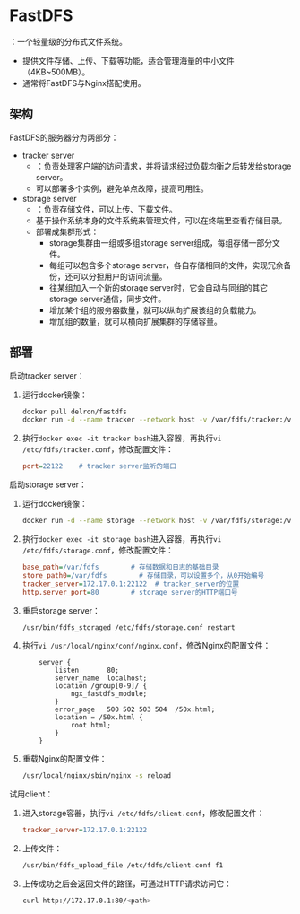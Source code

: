 # FastDFS

：一个轻量级的分布式文件系统。
- 提供文件存储、上传、下载等功能，适合管理海量的中小文件（4KB~500MB）。
- 通常将FastDFS与Nginx搭配使用。

## 架构

FastDFS的服务器分为两部分：
- tracker server
  - ：负责处理客户端的访问请求，并将请求经过负载均衡之后转发给storage server。
  - 可以部署多个实例，避免单点故障，提高可用性。
- storage server
  - ：负责存储文件，可以上传、下载文件。
  - 基于操作系统本身的文件系统来管理文件，可以在终端里查看存储目录。
  - 部署成集群形式：
    - storage集群由一组或多组storage server组成，每组存储一部分文件。
    - 每组可以包含多个storage server，各自存储相同的文件，实现冗余备份，还可以分担用户的访问流量。
    - 往某组加入一个新的storage server时，它会自动与同组的其它storage server通信，同步文件。
    - 增加某个组的服务器数量，就可以纵向扩展该组的负载能力。
    - 增加组的数量，就可以横向扩展集群的存储容量。

## 部署

启动tracker server：
1. 运行docker镜像：
    ```sh
    docker pull delron/fastdfs
    docker run -d --name tracker --network host -v /var/fdfs/tracker:/var/fdfs delron/fastdfs tracker
    ```
2. 执行`docker exec -it tracker bash`进入容器，再执行`vi /etc/fdfs/tracker.conf`，修改配置文件：
    ```ini
    port=22122    # tracker server监听的端口
    ```

启动storage server：
1. 运行docker镜像：
    ```sh
    docker run -d --name storage --network host -v /var/fdfs/storage:/var/fdfs -e TRACKER_SERVER=172.17.0.1:22122 delron/fastdfs storage
    ```
2. 执行`docker exec -it storage bash`进入容器，再执行`vi /etc/fdfs/storage.conf`，修改配置文件：
    ```ini
    base_path=/var/fdfs        # 存储数据和日志的基础目录
    store_path0=/var/fdfs        # 存储目录，可以设置多个，从0开始编号
    tracker_server=172.17.0.1:22122  # tracker_server的位置
    http.server_port=80        # storage server的HTTP端口号
    ```
3. 重启storage server：
    ```sh
    /usr/bin/fdfs_storaged /etc/fdfs/storage.conf restart
    ```
4. 执行`vi /usr/local/nginx/conf/nginx.conf`，修改Nginx的配置文件：
    ```
        server {
            listen       80;
            server_name  localhost;
            location /group[0-9]/ {
                ngx_fastdfs_module;
            }
            error_page   500 502 503 504  /50x.html;
            location = /50x.html {
                root html;
            }
        }
    ```
5. 重载Nginx的配置文件：
    ```sh
    /usr/local/nginx/sbin/nginx -s reload
    ```

试用client：
1. 进入storage容器，执行`vi /etc/fdfs/client.conf`，修改配置文件：
    ```ini
    tracker_server=172.17.0.1:22122
    ```

2. 上传文件：
    ```sh
    /usr/bin/fdfs_upload_file /etc/fdfs/client.conf f1
    ```

3. 上传成功之后会返回文件的路径，可通过HTTP请求访问它：
    ```sh
    curl http://172.17.0.1:80/<path>
    ```
